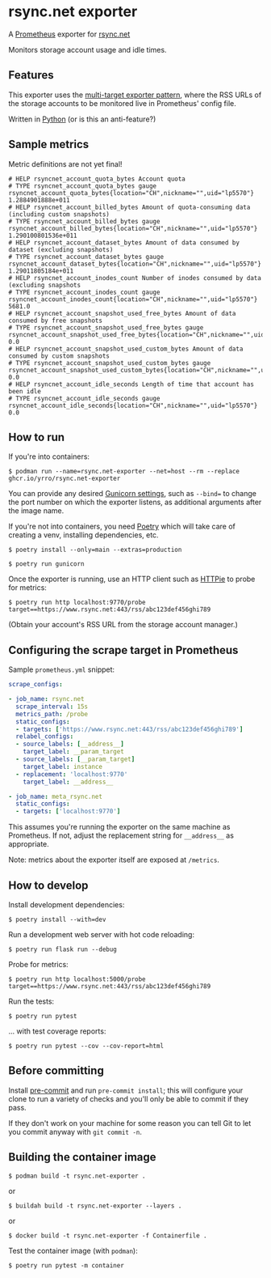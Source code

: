 # rsync.net exporter

A [Prometheus](https://prometheus.io/) exporter for [rsync.net](https://rsync.net/)

Monitors storage account usage and idle times.

## Features

This exporter uses the [multi-target exporter
pattern](https://prometheus.io/docs/guides/multi-target-exporter/), where the
RSS URLs of the storage accounts to be monitored live in Prometheus' config
file.

Written in [Python](https://python.org/) (or is this an anti-feature?)

## Sample metrics

Metric definitions are not yet final!

```
# HELP rsyncnet_account_quota_bytes Account quota
# TYPE rsyncnet_account_quota_bytes gauge
rsyncnet_account_quota_bytes{location="CH",nickname="",uid="lp5570"} 1.2884901888e+011
# HELP rsyncnet_account_billed_bytes Amount of quota-consuming data (including custom snapshots)
# TYPE rsyncnet_account_billed_bytes gauge
rsyncnet_account_billed_bytes{location="CH",nickname="",uid="lp5570"} 1.290100801536e+011
# HELP rsyncnet_account_dataset_bytes Amount of data consumed by dataset (excluding snapshots)
# TYPE rsyncnet_account_dataset_bytes gauge
rsyncnet_account_dataset_bytes{location="CH",nickname="",uid="lp5570"} 1.29011805184e+011
# HELP rsyncnet_account_inodes_count Number of inodes consumed by data (excluding snapshots
# TYPE rsyncnet_account_inodes_count gauge
rsyncnet_account_inodes_count{location="CH",nickname="",uid="lp5570"} 5681.0
# HELP rsyncnet_account_snapshot_used_free_bytes Amount of data consumed by free snapshots
# TYPE rsyncnet_account_snapshot_used_free_bytes gauge
rsyncnet_account_snapshot_used_free_bytes{location="CH",nickname="",uid="lp5570"} 0.0
# HELP rsyncnet_account_snapshot_used_custom_bytes Amount of data consumed by custom snapshots
# TYPE rsyncnet_account_snapshot_used_custom_bytes gauge
rsyncnet_account_snapshot_used_custom_bytes{location="CH",nickname="",uid="lp5570"} 0.0
# HELP rsyncnet_account_idle_seconds Length of time that account has been idle
# TYPE rsyncnet_account_idle_seconds gauge
rsyncnet_account_idle_seconds{location="CH",nickname="",uid="lp5570"} 0.0
```

## How to run

If you're into containers:

```
$ podman run --name=rsync.net-exporter --net=host --rm --replace ghcr.io/yrro/rsync.net-exporter
```

You can provide any desired [Gunicorn
settings](https://docs.gunicorn.org/en/latest/settings.html), such as `--bind=`
to change the port number on which the exporter listens, as additional
arguments after the image name.

If you're not into containers, you need [Poetry](https://python-poetry.org/)
which will take care of creating a venv, installing dependencies, etc.

```
$ poetry install --only=main --extras=production

$ poetry run gunicorn
```

Once the exporter is running, use an HTTP client such as
[HTTPie](https://httpie.io/) to probe for metrics:

```
$ poetry run http localhost:9770/probe target==https://www.rsync.net:443/rss/abc123def456ghi789
```

(Obtain your account's RSS URL from the storage account manager.)

## Configuring the scrape target in Prometheus

Sample `prometheus.yml` snippet:

```yaml
scrape_configs:

- job_name: rsync.net
  scrape_interval: 15s
  metrics_path: /probe
  static_configs:
  - targets: ['https://www.rsync.net:443/rss/abc123def456ghi789']
  relabel_configs:
  - source_labels: [__address__]
    target_label: __param_target
  - source_labels: [__param_target]
    target_label: instance
  - replacement: 'localhost:9770'
    target_label: __address__

- job_name: meta_rsync.net
  static_configs:
  - targets: ['localhost:9770']
```

This assumes you're running the exporter on the same machine as Prometheus. If
not, adjust the replacement string for `__address__` as appropriate.

Note: metrics about the exporter itself are exposed at `/metrics`.

## How to develop

Install development dependencies:

```
$ poetry install --with=dev
```

Run a development web server with hot code reloading:

```
$ poetry run flask run --debug
```

Probe for metrics:

```
$ poetry run http localhost:5000/probe target==https://www.rsync.net:443/rss/abc123def456ghi789
```

Run the tests:

```
$ poetry run pytest
```

... with test coverage reports:

```
$ poetry run pytest --cov --cov-report=html
```

## Before committing

Install [pre-commit](https://pre-commit.com/) and run `pre-commit install`;
this will configure your clone to run a variety of checks and you'll only be
able to commit if they pass.

If they don't work on your machine for some reason you can tell Git to let you
commit anyway with `git commit -n`.

## Building the container image

```
$ podman build -t rsync.net-exporter .
```

or

```
$ buildah build -t rsync.net-exporter --layers .
```

or

```
$ docker build -t rsync.net-exporter -f Containerfile .
```

Test the container image (with `podman`):

```
$ poetry run pytest -m container
```
